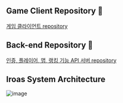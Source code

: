 ## Game Client Repository 👋
[게임 클라이언트 repository](https://github.com/MTVSquad/IROAS-Client)

## Back-end Repository 👋
[인증, 플레이어, 맵, 랭킹 기능 API 서버 repository](https://github.com/MTVSquad/IROAS-Server.git)

<!--

**Here are some ideas to get you started:**

🙋‍♀️ A short introduction - what is your organization all about?
🌈 Contribution guidelines - how can the community get involved?
👩‍💻 Useful resources - where can the community find your docs? Is there anything else the community should know?
🍿 Fun facts - what does your team eat for breakfast?
🧙 Remember, you can do mighty things with the power of [Markdown](https://docs.github.com/github/writing-on-github/getting-started-with-writing-and-formatting-on-github/basic-writing-and-formatting-syntax)
-->

## Iroas System Architecture
![image](https://github.com/MTVSquad/.github/assets/94158097/2817664f-dae2-430d-a768-62eb81100e52)


